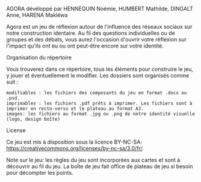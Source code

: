 
AGORA
dévéloppé par HENNEQUIN Noémie, HUMBERT Mathilde, DINGALT Anne, HARENA Makléwa

Agora est un jeu de réflexion autour de l'influence des réseaux sociaux sur notre construction identaire. Au fil des questions individuelles ou de groupes et des débats, vous aurez l'occasion d'ouvrir votre réflexion sur l'impact qu'ils ont eu ou ont peut-être encore sur votre identité.

Organisation du répertoire

Vous trouverez dans ce répertoire, tous les éléments pour construire le jeu, y jouer et éventuellement le modifier. Les dossiers sont organisés comme suit :

    modifiables : les fichiers des composants du jeu en format .docx ou .psd.
    imprimables : les fichiers .pdf prêts à imprimer. Les fichiers sont à imprimer en recto-verso et le plateau au format A3.
    images: les fichiers au format .jpg ou .png de notre identité visuelle (logo, design boîte)

License

Ce jeu est mis à disposition sous la licence BY-NC-SA: https://creativecommons.org/licenses/by-nc-sa/3.0/fr/. 

Note sur le jeu: les règles du jeu sont incorporées aux cartes et sont à découvrir au fil du jeu. La boîte de jeu fait office de plateau de jeu si besoin pour décompter les points.
